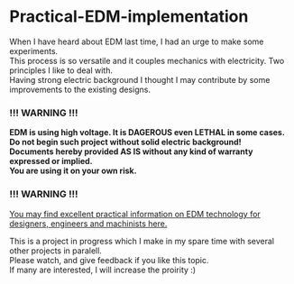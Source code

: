 # Practical-EDM-implementation

When I have heard about EDM last time, I had an urge to make some experiments.  
This process is so versatile and it couples mechanics with electricity. Two principles I like to deal with.  
Having strong electric background I thought I may contribute by some improvements to the existing designs.

### !!! WARNING !!!
__EDM is using high voltage. It is DAGEROUS even LETHAL in some cases.__  
__Do not begin such project without solid electric background!__  
__Documents hereby provided AS IS without any kind of warranty expressed or implied.__  
__You are using it on your own risk.__  
### !!! WARNING !!!

[You may find excellent practical information on EDM technology for designers, engineers and machinists here.](http://reliableedm.com/handbook.php)

This is a project in progress which I make in my spare time with several other projects in paralell.  
Please watch, and give feedback if you like this topic.  
If many are interested, I will increase the proirity :)

